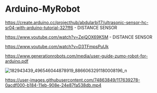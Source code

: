 # Arduino-MyRobot

https://create.arduino.cc/projecthub/abdularbi17/ultrasonic-sensor-hc-sr04-with-arduino-tutorial-327ff6 - DISTANCE SENSOR

https://www.youtube.com/watch?v=ZejQOX69K5M - DISTANCE SENSOR

https://www.youtube.com/watch?v=D3TFmpsPuUk

https://www.generationrobots.com/media/user-guide-zumo-robot-for-arduino.pdf

![182943439_496546044878919_8866063291180008196_n](https://user-images.githubusercontent.com/74863849/117639260-04d80f00-b184-11eb-8cec-1c46f5586873.jpg)


https://user-images.githubusercontent.com/74863849/117639278-0acdf000-b184-11eb-908e-24e87fa538db.mp4

